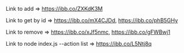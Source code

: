 Link to add => https://ibb.co/ZXKdK3M

Link to get by id => https://ibb.co/mX4CJDd, https://ibb.co/phB5GHy

Link to remove => https://ibb.co/xJf5nmc, https://ibb.co/gFWBwj1

Link to node index.js --action list => https://ibb.co/L5Ntj8q
